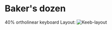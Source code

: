 # Baker's dozen
40% ortholinear keyboard
Layout:
![Keeb-layout](https://user-images.githubusercontent.com/46719548/77225841-26db9000-6b84-11ea-8e69-1b6de6645dc4.png)
